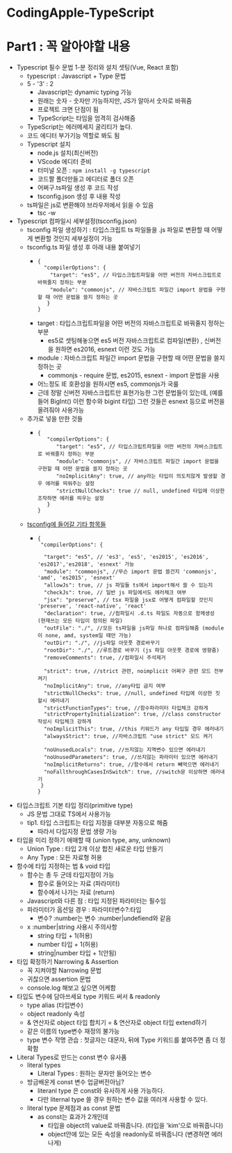 # CodingApple-TypeScript

# Part1 : 꼭 알아야할 내용
- Typescript 필수 문법 1-분 정리와 설치 셋팅(Vue, React 포함)
  - typescript : Javascript + Type 문법
  - 5 - '3' : 2 
    - Javascript는 dynamic typing 가능 
    - 원래는 숫자 - 숫자만 가능하지만, JS가 알아서 숫자로 바꿔줌
    - 프로젝트 크면 단점이 됨
    - TypeScript는 타임을 엄격히 검사해줌
  - TypeScript는 에러메세지 굴리티가 높다.
  - 코드 에디터 부가기능 역할로 봐도 됨
  - Typescript 설치
    - node.js 설치(최신버전)
    - VScode 에디터 준비
    - 터미널 오픈 : `npm install -g typescript `
    - 코드짤 폴더만들고 에디터로 폴더 오픈
    - 어쩌구.ts파일 생성 후 코드 작성
    - tsconfig.json 생성 후 내용 작성
  - ts파일은 js로 변환해야 브라우저에서 읽을 수 있음 
    - tsc -w
- Typescript 컴파일시 세부설정(tsconfig.json)
  - tsconfig 파일 생성하기 : 타입스크립트 ts 파일들을 .js 파일로 변환할 때 어떻게 변환할 것인지 세부설정이 가능
  - tsconfig.ts 파일 생성 후 아래 내용 붙여넣기
    - ```
      {
        "compilerOptions": {
          "target": "es5", // 타입스크립트파일을 어떤 버전의 자바스크립트로 바꿔줄지 정하는 부분
          "module": "commonjs", // 자바스크립트 파일간 import 문법을 구현할 때 어떤 문법을 쓸지 정하는 곳
         }
      }
      ```
    - target : 타입스크립트파일을 어떤 버전의 자바스크립트로 바꿔줄지 정하는 부분
      - es5로 셋팅해놓으면 es5 버전 자바스크립트로 컴파일(변환) , 신버전을 원하면 es2016, esnext 이런 것도 가능
    - module : 자바스크립트 파일간 import 문법을 구현할 때 어떤 문법을 쓸지 정하는 곳
      - commonjs - require 문법, es2015, esnext - import 문법을 사용
    - 어느정도 IE 호환성을 원하시면 es5, commonjs가 국룰
    - 근데 정말 신버전 자바스크립트만 표현가능한 그런 문법들이 있는데, (예를 들어 BigInt() 이런 함수와 bigint 타입) 그런 것들은 esnext 등으로 버전을 올려줘야 사용가능
  - 추가로 넣을 만한 것들
    - ```
      {
         "compilerOptions": {
            "target": "es5", // 타입스크립트파일을 어떤 버전의 자바스크립트로 바꿔줄지 정하는 부분
            "module": "commonjs", // 자바스크립트 파일간 import 문법을 구현할 때 어떤 문법을 쓸지 정하는 곳
            "noImplicitAny": true, // any라는 타입이 의도치않게 발생할 경우 에러를 띄워주는 설정
            "strictNullChecks": true // null, undefined 타입에 이상한 조작하면 에러를 띄우는 설정
         }
      }
      ```
  - [tsconfig에 들어갈 기타 항목들](https://www.typescriptlang.org/tsconfig)
    - ```
      {
       "compilerOptions": {
  
        "target": "es5", // 'es3', 'es5', 'es2015', 'es2016', 'es2017','es2018', 'esnext' 가능
        "module": "commonjs", //무슨 import 문법 쓸건지 'commonjs', 'amd', 'es2015', 'esnext'
        "allowJs": true, // js 파일들 ts에서 import해서 쓸 수 있는지 
        "checkJs": true, // 일반 js 파일에서도 에러체크 여부 
        "jsx": "preserve", // tsx 파일을 jsx로 어떻게 컴파일할 것인지 'preserve', 'react-native', 'react'
        "declaration": true, //컴파일시 .d.ts 파일도 자동으로 함께생성 (현재쓰는 모든 타입이 정의된 파일)
        "outFile": "./", //모든 ts파일을 js파일 하나로 컴파일해줌 (module이 none, amd, system일 때만 가능)
        "outDir": "./", //js파일 아웃풋 경로바꾸기
        "rootDir": "./", //루트경로 바꾸기 (js 파일 아웃풋 경로에 영향줌)
        "removeComments": true, //컴파일시 주석제거 
  
        "strict": true, //strict 관련, noimplicit 어쩌구 관련 모드 전부 켜기
        "noImplicitAny": true, //any타입 금지 여부
        "strictNullChecks": true, //null, undefined 타입에 이상한 짓 할시 에러내기 
        "strictFunctionTypes": true, //함수파라미터 타입체크 강하게 
        "strictPropertyInitialization": true, //class constructor 작성시 타입체크 강하게
        "noImplicitThis": true, //this 키워드가 any 타입일 경우 에러내기
        "alwaysStrict": true, //자바스크립트 "use strict" 모드 켜기
  
        "noUnusedLocals": true, //쓰지않는 지역변수 있으면 에러내기
        "noUnusedParameters": true, //쓰지않는 파라미터 있으면 에러내기
        "noImplicitReturns": true, //함수에서 return 빼먹으면 에러내기 
        "noFallthroughCasesInSwitch": true, //switch문 이상하면 에러내기 
       }
      }
      ```
- 타입스크립트 기본 타입 정리(primitive type)
  - JS 문법 그대로 TS에서 사용가능
  - tip1. 타입 스크립트는 타입 지정을 대부분 자동으로 해줌 
    - 따라서 다입지정 문법 생량 가능
- 타입을 미리 정하기 애매할 때 (union type, any, unknown)
  - Union Type : 타입 2개 이상 합친 새로운 타입 만들기
  - Any Type : 모든 자료형 허용
- 함수에 타입 지정하는 법 & void 타입
  - 함수는 총 두 군데 타입지정이 가능
    - 함수로 들어오는 자료 (파라미터)
    - 함수에서 나가는 자료 (return)
  - Javascript와 다른 점 : 타입 지정된 파라미터는 필수임
  - 파라미터가 옵션일 경우 : 파라미터변수?:타입
    - 변수? :number는 변수 :number|undefiend와 같음
  - x :number|string 사용시 주의사항
    - string 타입 + 1(허용)
    - number 타입 + 1(허용)
    - string|number 타입 + 1(안됨)
- 타입 확정하기 Narrowing & Assertion
  - 꼭 지켜야할 Narrowing 문법
  - 귀찮으면 assertion 문법
  - console.log 해보고 싶으면 어케함
- 타입도 변수에 담아쓰세요 type 키워드 써서 & readonly
  - type alias (타입변수)
  - object readonly 속성
  - & 연산자로 object 타입 합치기 = & 연산자로 object 타입 extend하기
  - 같은 이름의 type변수 재정의 불가능
  - type 변수 작명 관습 : 첫글자는 대문자, 뒤에 Type 키워드를 붙여주면 좀 더 정확함
- Literal Types로 만드는 const 변수 유사품
  - literal types
    - Literal Types : 원하는 문자만 들어오는 변수
  - 방금배운게 const 변수 업글버전아님?
    - literanl type 은 const와 유사하게 사용 가능하다.
    - 다만 liternal type 쓸 경우 원하는 변수 값을 여러개 사용할 수 있다.
  - literal type 문제점과 as const 문법
    - as const는 효과가 2개인데 
      - 타입을 object의 value로 바꿔줍니다. (타입을 'kim'으로 바꿔줍니다)
      - object안에 있는 모든 속성을 readonly로 바꿔줍니다 (변경하면 에러나게)